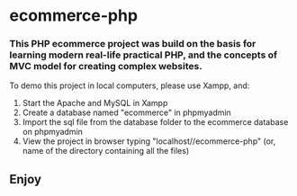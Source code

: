 # ecommerce-php
### This PHP ecommerce project was build on the basis for learning modern real-life practical PHP, and the concepts of MVC model for creating complex websites. 
To demo this project in local computers, please use Xampp, and:
1) Start the Apache and MySQL in Xampp 
2) Create a database named "ecommerce" in phpmyadmin
3) Import the sql file from the database folder to the ecommerce database on phpmyadmin 
4) View the project in browser typing "localhost//ecommerce-php" (or, name of the directory containing all the files)
## Enjoy
